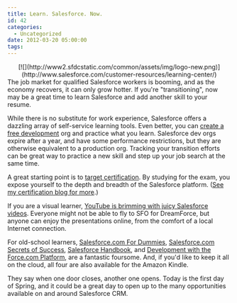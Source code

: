 ```yaml
---
title: Learn. Salesforce. Now.
id: 42
categories:
  - Uncategorized
date: 2012-03-20 05:00:00
tags:
---
```


<div class="separator" style="clear:both;text-align:center;">[![](http://www2.sfdcstatic.com/common/assets/img/logo-new.png)](http://www.salesforce.com/customer-resources/learning-center/)</div>The job market for qualified Salesforce workers is booming, and as the economy recovers, it can only grow hotter. If you're "transitioning", now may be a great time to learn Salesforce and add another skill to your resume.  

While there is no substitute for work experience, Salesforce offers a dazzling array of self-service learning tools. Even better, you can [create a free development](http://www.developerforce.com/events/regular/registration.php) org and practice what you learn. Salesforce dev orgs expire after a year, and have some performance restrictions, but they are otherwise equivalent to a production org. Tracking your transition efforts can be great way to practice a new skill and step up your job search at the same time.  

<a name='more'></a>A great starting point is to [target certification](http://certification.salesforce.com/). By studying for the exam, you expose yourself to the depth and breadth of the Salesforce platform. ([See my certification blog for more](http://nimbleuser.com/_Blogs/Nimble_News/Nimble_News/Salesforce_Certification_-_A_Win/Win.aspx).)

If you are a visual learner, [YouTube is brimming with juicy Salesforce videos](http://www.youtube.com/user/dreamforce). Everyone might not be able to fly to SFO for DreamForce, but anyone can enjoy the presentations online, from the comfort of a local Internet connection.

For old-school learners, [Salesforce.com For Dummies](http://www.amazon.com/gp/product/0470590718/ref=as_li_ss_tl?ie=UTF8&amp;tag=husteddotcom-20&amp;linkCode=as2&amp;camp=1789&amp;creative=390957&amp;creativeASIN=0470590718),   [Salesforce.com Secrets of Success](http://www.amazon.com/gp/product/0137140762/ref=as_li_ss_tl?ie=UTF8&amp;tag=husteddotcom-20&amp;linkCode=as2&amp;camp=1789&amp;creative=390957&amp;creativeASIN=0137140762),   [Salesforce Handbook](http://www.amazon.com/gp/product/1446108538/ref=as_li_ss_tl?ie=UTF8&amp;tag=husteddotcom-20&amp;linkCode=as2&amp;camp=1789&amp;creative=390957&amp;creativeASIN=1446108538), and   [Development with the Force.com Platform](http://www.amazon.com/gp/product/0321767357/ref=as_li_ss_tl?ie=UTF8&amp;tag=husteddotcom-20&amp;linkCode=as2&amp;camp=1789&amp;creative=390957&amp;creativeASIN=0321767357),   are a fantastic foursome. And, if you'd like to keep it all on the cloud, all four are also available for the Amazon Kindle.  

They say when one door closes, another one opens. Today is the first day of Spring, and it could be a great day to open up to the many opportunities available on and around Salesforce CRM.